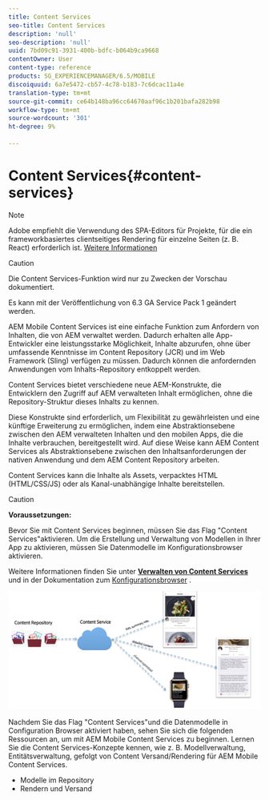 ```yaml
---
title: Content Services
seo-title: Content Services
description: 'null'
seo-description: 'null'
uuid: 7bd09c91-3931-400b-bdfc-b064b9ca9668
contentOwner: User
content-type: reference
products: SG_EXPERIENCEMANAGER/6.5/MOBILE
discoiquuid: 6a7e5472-cb57-4c78-b183-7c6dcac11a4e
translation-type: tm+mt
source-git-commit: ce64b148ba96cc64670aaf96c1b201bafa282b98
workflow-type: tm+mt
source-wordcount: '301'
ht-degree: 9%

---
```



# Content Services{#content-services}

>[!NOTE]
>
>Adobe empfiehlt die Verwendung des SPA-Editors für Projekte, für die ein frameworkbasiertes clientseitiges Rendering für einzelne Seiten (z. B. React) erforderlich ist. [Weitere Informationen](/help/sites-developing/spa-overview.md)

>[!CAUTION]
>
>Die Content Services-Funktion wird nur zu Zwecken der Vorschau dokumentiert.
>
>Es kann mit der Veröffentlichung von 6.3 GA Service Pack 1 geändert werden.

AEM Mobile Content Services ist eine einfache Funktion zum Anfordern von Inhalten, die von AEM verwaltet werden. Dadurch erhalten alle App-Entwickler eine leistungsstarke Möglichkeit, Inhalte abzurufen, ohne über umfassende Kenntnisse im Content Repository (JCR) und im Web Framework (Sling) verfügen zu müssen. Dadurch können die anfordernden Anwendungen vom Inhalts-Repository entkoppelt werden.

Content Services bietet verschiedene neue AEM-Konstrukte, die Entwicklern den Zugriff auf AEM verwalteten Inhalt ermöglichen, ohne die Repository-Struktur dieses Inhalts zu kennen.

Diese Konstrukte sind erforderlich, um Flexibilität zu gewährleisten und eine künftige Erweiterung zu ermöglichen, indem eine Abstraktionsebene zwischen den AEM verwalteten Inhalten und den mobilen Apps, die die Inhalte verbrauchen, bereitgestellt wird. Auf diese Weise kann AEM Content Services als Abstraktionsebene zwischen den Inhaltsanforderungen der nativen Anwendung und dem AEM Content Repository arbeiten.

Content Services kann die Inhalte als Assets, verpacktes HTML (HTML/CSS/JS) oder als Kanal-unabhängige Inhalte bereitstellen.

>[!CAUTION]
>
>**Voraussetzungen:**
>
>Bevor Sie mit Content Services beginnen, müssen Sie das Flag &quot;Content Services&quot;aktivieren. Um die Erstellung und Verwaltung von Modellen in Ihrer App zu aktivieren, müssen Sie Datenmodelle im Konfigurationsbrowser aktivieren.
>
>Weitere Informationen finden Sie unter **[Verwalten von Content Services](/help/mobile/developing-content-services.md)** und in der Dokumentation zum [Konfigurationsbrowser](/help/sites-administering/configurations.md) .

![chlimage_1-143](assets/chlimage_1-143.png)

Nachdem Sie das Flag &quot;Content Services&quot;und die Datenmodelle in Configuration Browser aktiviert haben, sehen Sie sich die folgenden Ressourcen an, um mit AEM Mobile Content Services zu beginnen. Lernen Sie die Content Services-Konzepte kennen, wie z. B. Modellverwaltung, Entitätsverwaltung, gefolgt von Content Versand/Rendering für AEM Mobile Content Services.

* Modelle im Repository
* Rendern und Versand
